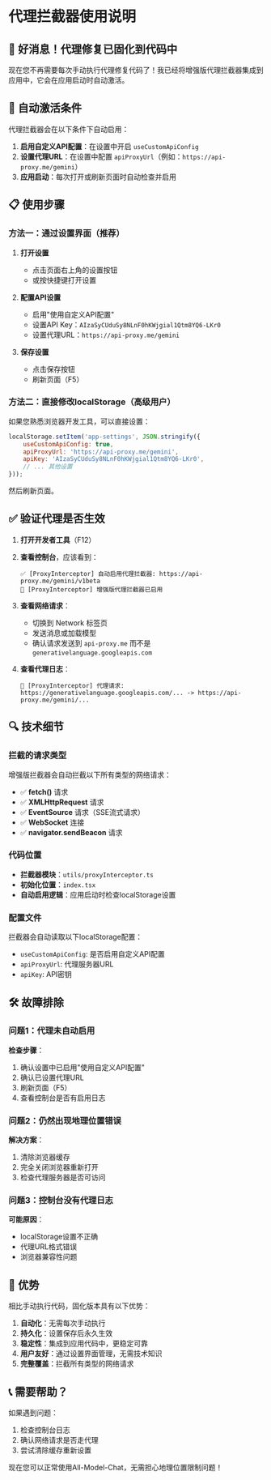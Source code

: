 # 代理拦截器使用说明

## 🎉 好消息！代理修复已固化到代码中

现在您不再需要每次手动执行代理修复代码了！我已经将增强版代理拦截器集成到应用中，它会在应用启动时自动激活。

## 🔧 自动激活条件

代理拦截器会在以下条件下自动启用：

1. **启用自定义API配置**：在设置中开启 `useCustomApiConfig`
2. **设置代理URL**：在设置中配置 `apiProxyUrl`（例如：`https://api-proxy.me/gemini`）
3. **应用启动**：每次打开或刷新页面时自动检查并启用

## 📋 使用步骤

### 方法一：通过设置界面（推荐）

1. **打开设置**
   - 点击页面右上角的设置按钮
   - 或按快捷键打开设置

2. **配置API设置**
   - 启用"使用自定义API配置"
   - 设置API Key：`AIzaSyCUduSy8NLnF0hKWjgial1Qtm8YQ6-LKr0`
   - 设置代理URL：`https://api-proxy.me/gemini`

3. **保存设置**
   - 点击保存按钮
   - 刷新页面（F5）

### 方法二：直接修改localStorage（高级用户）

如果您熟悉浏览器开发工具，可以直接设置：

```javascript
localStorage.setItem('app-settings', JSON.stringify({
    useCustomApiConfig: true,
    apiProxyUrl: 'https://api-proxy.me/gemini',
    apiKey: 'AIzaSyCUduSy8NLnF0hKWjgial1Qtm8YQ6-LKr0',
    // ... 其他设置
}));
```

然后刷新页面。

## ✅ 验证代理是否生效

1. **打开开发者工具**（F12）
2. **查看控制台**，应该看到：
   ```
   ✅ [ProxyInterceptor] 自动启用代理拦截器: https://api-proxy.me/gemini/v1beta
   🔧 [ProxyInterceptor] 增强版代理拦截器已启用
   ```

3. **查看网络请求**：
   - 切换到 Network 标签页
   - 发送消息或加载模型
   - 确认请求发送到 `api-proxy.me` 而不是 `generativelanguage.googleapis.com`

4. **查看代理日志**：
   ```
   🔄 [ProxyInterceptor] 代理请求: https://generativelanguage.googleapis.com/... -> https://api-proxy.me/gemini/...
   ```

## 🔍 技术细节

### 拦截的请求类型

增强版拦截器会自动拦截以下所有类型的网络请求：

- ✅ **fetch()** 请求
- ✅ **XMLHttpRequest** 请求
- ✅ **EventSource** 请求（SSE流式请求）
- ✅ **WebSocket** 连接
- ✅ **navigator.sendBeacon** 请求

### 代码位置

- **拦截器模块**：`utils/proxyInterceptor.ts`
- **初始化位置**：`index.tsx`
- **自动启用逻辑**：应用启动时检查localStorage设置

### 配置文件

拦截器会自动读取以下localStorage配置：
- `useCustomApiConfig`: 是否启用自定义API配置
- `apiProxyUrl`: 代理服务器URL
- `apiKey`: API密钥

## 🛠️ 故障排除

### 问题1：代理未自动启用

**检查步骤**：
1. 确认设置中已启用"使用自定义API配置"
2. 确认已设置代理URL
3. 刷新页面（F5）
4. 查看控制台是否有启用日志

### 问题2：仍然出现地理位置错误

**解决方案**：
1. 清除浏览器缓存
2. 完全关闭浏览器重新打开
3. 检查代理服务器是否可访问

### 问题3：控制台没有代理日志

**可能原因**：
- localStorage设置不正确
- 代理URL格式错误
- 浏览器兼容性问题

## 🎯 优势

相比手动执行代码，固化版本具有以下优势：

1. **自动化**：无需每次手动执行
2. **持久化**：设置保存后永久生效
3. **稳定性**：集成到应用代码中，更稳定可靠
4. **用户友好**：通过设置界面管理，无需技术知识
5. **完整覆盖**：拦截所有类型的网络请求

## 📞 需要帮助？

如果遇到问题：
1. 检查控制台日志
2. 确认网络请求是否走代理
3. 尝试清除缓存重新设置

现在您可以正常使用All-Model-Chat，无需担心地理位置限制问题！